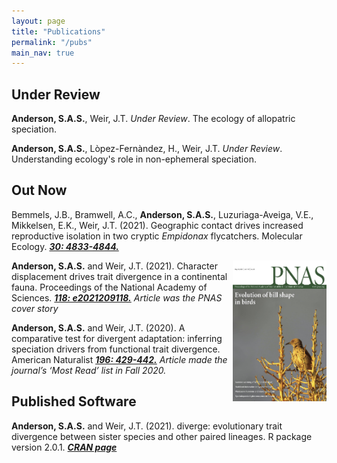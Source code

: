 ```yaml
---
layout: page
title: "Publications"
permalink: "/pubs"
main_nav: true
---
```


<style>
img {
	float:right;
}
</style>
<body>
<h2>Under Review</h2>

<p><b>Anderson, S.A.S.</b>, Weir, J.T. <i>Under Review</i>. The ecology of allopatric speciation. </p>

<p><b>Anderson, S.A.S.</b>, L&ograve;pez-Fern&agrave;ndez, H., Weir, J.T. <i>Under Review</i>. Understanding ecology's role in non-ephemeral speciation. </p>

<h2>Out Now</h2>

<p>Bemmels, J.B., Bramwell, A.C., <b>Anderson, S.A.S.</b>, Luzuriaga-Aveiga, V.E.,
Mikkelsen, E.K., Weir, J.T. (2021). Geographic contact drives increased reproductive isolation in two cryptic <i>Empidonax</i> flycatchers. Molecular Ecology. <a href="https://doi.org/10.1111/mec.16105"><b><i>30: 4833-4844.</i></b></a> </p>

<p><a href="https://www.pnas.org/content/118/20.cover-expansion"> <img src="/assets/pnas_118_20_coverthumb_smaller.jpg" alt="PNAS cov" style="width:150px;height:225px;margin-left:05px;"> </a> <b>Anderson, S.A.S.</b> and Weir, J.T. (2021). Character displacement drives trait divergence in a continental fauna. Proceedings of the National Academy of Sciences. <a href="https://doi.org/10.1073/pnas.2021209118"><b><i>118: e2021209118.</i></b></a>
<i>Article was the PNAS cover story</i></p>

<p><b>Anderson, S.A.S.</b> and Weir, J.T. (2020). A comparative test for divergent adaptation: inferring speciation drivers from functional trait divergence. American Naturalist <a href="https://doi.org/10.1086/710338"><b><i>196: 429-442.</i></b></a>
<i>Article made the journal’s ‘Most Read’ list in Fall 2020.</i></p>

<h2>Published Software</h2>

<p><b>Anderson, S.A.S.</b> and Weir, J.T. (2021). diverge: evolutionary trait divergence between sister species and other paired lineages. R package version 2.0.1. <a href="https://cran.r-project.org/web/packages/diverge/index.html"><b><i>CRAN page</i></b></a></p>

</body>
